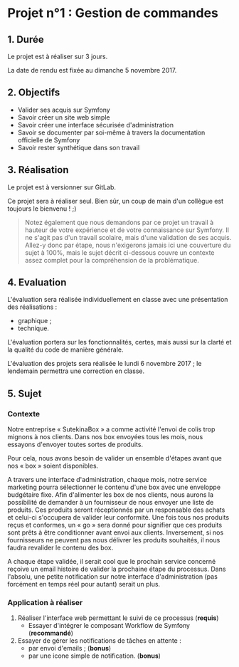 ﻿Projet n°1 : Gestion de commandes
=============================

## 1. Durée
Le projet est à réaliser sur 3 jours.

La date de rendu est fixée au dimanche 5 novembre 2017.

## 2. Objectifs

- Valider ses acquis sur Symfony
- Savoir créer un site web simple
- Savoir créer une interface sécurisée d'administration
- Savoir se documenter par soi-même à travers la documentation officielle de Symfony
- Savoir rester synthétique dans son travail

## 3. Réalisation

Le projet est à versionner sur GitLab.

Ce projet sera à réaliser seul. Bien sûr, un coup de main d'un collègue est toujours le bienvenu !   ;)

> Notez également que nous demandons par ce projet un travail à hauteur de votre expérience et de votre connaissance sur Symfony. Il ne s'agit pas d'un travail scolaire, mais d'une validation de ses acquis. Allez-y donc par étape, nous n'exigerons jamais ici une couverture du sujet à 100%, mais le sujet décrit ci-dessous couvre un contexte assez complet pour la compréhension de la problématique.

## 4. Evaluation

L'évaluation sera réalisée individuellement en classe avec une présentation des réalisations :

* graphique ;
* technique.

L'évaluation portera sur les fonctionnalités, certes, mais aussi sur la clarté et la qualité du code de manière générale.

L'évaluation des projets sera réalisée le lundi 6 novembre 2017 ; le lendemain permettra une correction en classe.


## 5. Sujet

### Contexte

Notre entreprise « SutekinaBox » a comme activité l'envoi de colis trop mignons à nos clients. Dans nos box envoyées tous les mois, nous essayons d'envoyer toutes sortes de produits.

Pour cela, nous avons besoin de valider un ensemble d'étapes avant que nos « box » soient disponibles.

A travers une interface d'administration, chaque mois, notre service marketing pourra sélectionner le contenu d'une box avec une enveloppe budgétaire fixe. Afin d'alimenter les box de nos clients, nous aurons la possibilité de demander à un fournisseur de nous envoyer une liste de produits. Ces produits seront réceptionnés par un responsable des achats et celui-ci s'occupera de valider leur conformité.
Une fois tous nos produits reçus et conformes, un « go » sera donné pour signifier que ces produits sont prêts à être conditionner avant envoi aux clients. Inversement, si nos fournisseurs ne peuvent pas nous délivrer les produits souhaités, il nous faudra revalider le contenu des box.

A chaque étape validée, il serait cool que le prochain service concerné reçoive un email histoire de valider la prochaine étape du processus. Dans l'absolu, une petite notification sur notre interface d'administration (pas forcément en temps réel pour autant) serait un plus.

### Application à réaliser

1. Réaliser l'interface web permettant le suivi de ce processus (**requis**)
	- Essayer d'intégrer le composant Workflow de Symfony (**recommandé**)
2. Essayer de gérer les notifications de tâches en attente :
	- par envoi d'emails ; (**bonus**)
	- par une icone simple de notification. (**bonus**)


